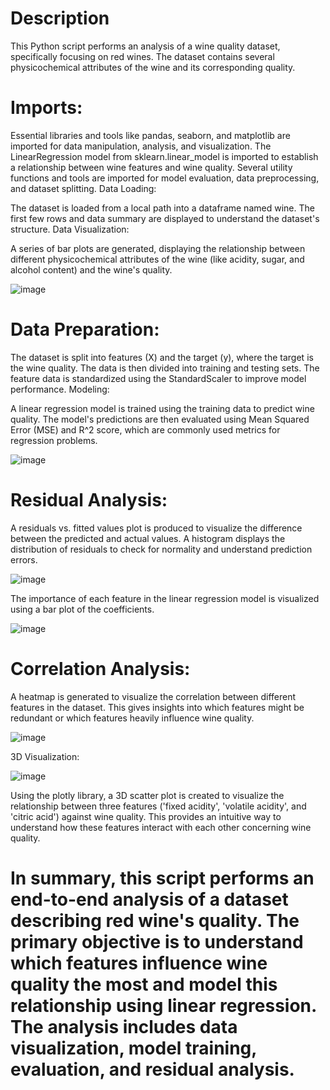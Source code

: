 # Description 
This Python script performs an analysis of a wine quality dataset, specifically focusing on red wines. The dataset contains several physicochemical attributes of the wine and its corresponding quality.

# Imports:

Essential libraries and tools like pandas, seaborn, and matplotlib are imported for data manipulation, analysis, and visualization.
The LinearRegression model from sklearn.linear_model is imported to establish a relationship between wine features and wine quality.
Several utility functions and tools are imported for model evaluation, data preprocessing, and dataset splitting.
Data Loading:

The dataset is loaded from a local path into a dataframe named wine.
The first few rows and data summary are displayed to understand the dataset's structure.
Data Visualization:

A series of bar plots are generated, displaying the relationship between different physicochemical attributes of the wine (like acidity, sugar, and alcohol content) and the wine's quality.

![image](https://github.com/swetanshusbp/Bharat_Intern_Task/assets/84852778/44473c76-d7df-4817-aa23-13089c978e0a)

# Data Preparation:

The dataset is split into features (X) and the target (y), where the target is the wine quality.
The data is then divided into training and testing sets.
The feature data is standardized using the StandardScaler to improve model performance.
Modeling:

A linear regression model is trained using the training data to predict wine quality.
The model's predictions are then evaluated using Mean Squared Error (MSE) and R^2 score, which are commonly used metrics for regression problems.

![image](https://github.com/swetanshusbp/Bharat_Intern_Task/assets/84852778/6d15dd26-2d55-4807-8fd5-a4ae6e7d8e8a)

# Residual Analysis:

A residuals vs. fitted values plot is produced to visualize the difference between the predicted and actual values.
A histogram displays the distribution of residuals to check for normality and understand prediction errors.

![image](https://github.com/swetanshusbp/Bharat_Intern_Task/assets/84852778/05930afb-767d-4c5e-a7e4-bd7c4d390f1f)

The importance of each feature in the linear regression model is visualized using a bar plot of the coefficients.

![image](https://github.com/swetanshusbp/Bharat_Intern_Task/assets/84852778/76ea2346-00cf-490e-99a7-8fc844f168c9)


# Correlation Analysis:

A heatmap is generated to visualize the correlation between different features in the dataset. This gives insights into which features might be redundant or which features heavily influence wine quality.

![image](https://github.com/swetanshusbp/Bharat_Intern_Task/assets/84852778/7b2abd40-5f48-4283-bd83-3819c80cdf99)

3D Visualization:

![image](https://github.com/swetanshusbp/Bharat_Intern_Task/assets/84852778/daaa2fc4-93ab-4cc1-ae98-f0a3a4ffadc5)


Using the plotly library, a 3D scatter plot is created to visualize the relationship between three features ('fixed acidity', 'volatile acidity', and 'citric acid') against wine quality. This provides an intuitive way to understand how these features interact with each other concerning wine quality.
# In summary, this script performs an end-to-end analysis of a dataset describing red wine's quality. The primary objective is to understand which features influence wine quality the most and model this relationship using linear regression. The analysis includes data visualization, model training, evaluation, and residual analysis.

